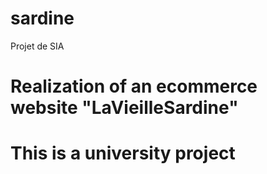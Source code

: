 # sardine
Projet de SIA

# Realization of an ecommerce website "LaVieilleSardine"
# This is a university project
